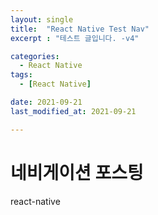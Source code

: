 ```yaml
---
layout: single
title:  "React Native Test Nav"
excerpt : "테스트 글입니다. -v4"

categories:
  - React Native
tags: 
  - [React Native]

date: 2021-09-21
last_modified_at: 2021-09-21

---
```


# 네비게이션 포스팅
react-native
